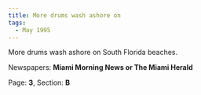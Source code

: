 ```yaml
---  
title: More drums wash ashore on  
tags:  
  - May 1995  
---  
```

  
More drums wash ashore on South Florida beaches.  
  
Newspapers: **Miami Morning News or The Miami Herald**  
  
Page: **3**, Section: **B** 
